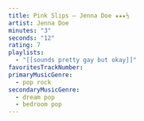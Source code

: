 ```yaml
---
title: Pink Slips — Jenna Doe ★★★½
artist: Jenna Doe
minutes: "3"
seconds: "12"
rating: 7
playlists:
  - "[[sounds pretty gay but okay]]"
favoritesTrackNumber:
primaryMusicGenre:
  - pop rock
secondaryMusicGenre:
  - dream pop
  - bedroom pop
---
```


